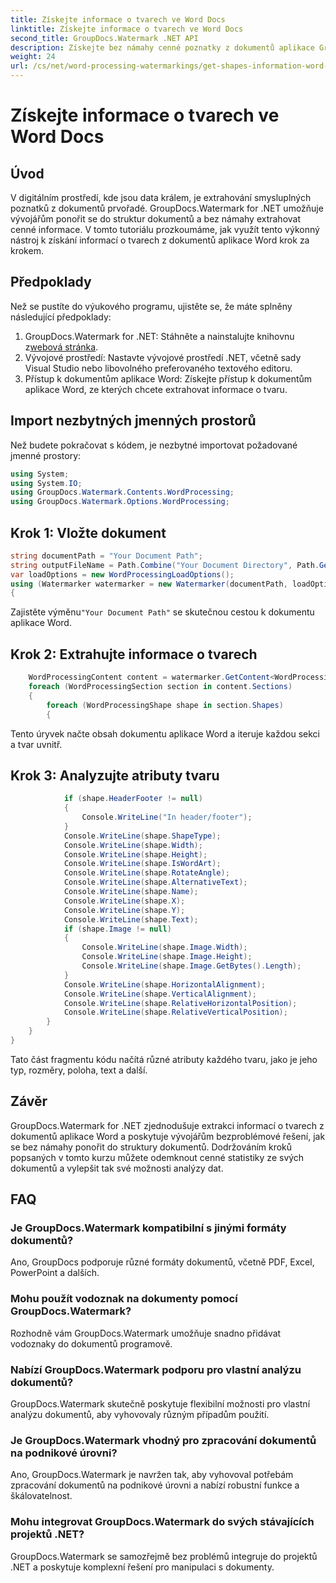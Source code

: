 ```yaml
---
title: Získejte informace o tvarech ve Word Docs
linktitle: Získejte informace o tvarech ve Word Docs
second_title: GroupDocs.Watermark .NET API
description: Získejte bez námahy cenné poznatky z dokumentů aplikace GroupDocs pro .NET. Bezproblémově extrahujte informace o tvaru pro lepší analýzu dat.
weight: 24
url: /cs/net/word-processing-watermarkings/get-shapes-information-word-docs/
---
```


# Získejte informace o tvarech ve Word Docs

## Úvod
V digitálním prostředí, kde jsou data králem, je extrahování smysluplných poznatků z dokumentů prvořadé. GroupDocs.Watermark for .NET umožňuje vývojářům ponořit se do struktur dokumentů a bez námahy extrahovat cenné informace. V tomto tutoriálu prozkoumáme, jak využít tento výkonný nástroj k získání informací o tvarech z dokumentů aplikace Word krok za krokem.
## Předpoklady
Než se pustíte do výukového programu, ujistěte se, že máte splněny následující předpoklady:
1.  GroupDocs.Watermark for .NET: Stáhněte a nainstalujte knihovnu z[webová stránka](https://releases.groupdocs.com/Watermark/net/).
2. Vývojové prostředí: Nastavte vývojové prostředí .NET, včetně sady Visual Studio nebo libovolného preferovaného textového editoru.
3. Přístup k dokumentům aplikace Word: Získejte přístup k dokumentům aplikace Word, ze kterých chcete extrahovat informace o tvaru.

## Import nezbytných jmenných prostorů
Než budete pokračovat s kódem, je nezbytné importovat požadované jmenné prostory:
```csharp
using System;
using System.IO;
using GroupDocs.Watermark.Contents.WordProcessing;
using GroupDocs.Watermark.Options.WordProcessing;
```
## Krok 1: Vložte dokument
```csharp
string documentPath = "Your Document Path";
string outputFileName = Path.Combine("Your Document Directory", Path.GetFileName(documentPath));
var loadOptions = new WordProcessingLoadOptions();
using (Watermarker watermarker = new Watermarker(documentPath, loadOptions))
{
```
 Zajistěte výměnu`"Your Document Path"` se skutečnou cestou k dokumentu aplikace Word.
## Krok 2: Extrahujte informace o tvarech
```csharp
	WordProcessingContent content = watermarker.GetContent<WordProcessingContent>();
	foreach (WordProcessingSection section in content.Sections)
	{
		foreach (WordProcessingShape shape in section.Shapes)
		{
```
Tento úryvek načte obsah dokumentu aplikace Word a iteruje každou sekci a tvar uvnitř.
## Krok 3: Analyzujte atributy tvaru
```csharp
			if (shape.HeaderFooter != null)
			{
				Console.WriteLine("In header/footer");
			}
			Console.WriteLine(shape.ShapeType);
			Console.WriteLine(shape.Width);
			Console.WriteLine(shape.Height);
			Console.WriteLine(shape.IsWordArt);
			Console.WriteLine(shape.RotateAngle);
			Console.WriteLine(shape.AlternativeText);
			Console.WriteLine(shape.Name);
			Console.WriteLine(shape.X);
			Console.WriteLine(shape.Y);
			Console.WriteLine(shape.Text);
			if (shape.Image != null)
			{
				Console.WriteLine(shape.Image.Width);
				Console.WriteLine(shape.Image.Height);
				Console.WriteLine(shape.Image.GetBytes().Length);
			}
			Console.WriteLine(shape.HorizontalAlignment);
			Console.WriteLine(shape.VerticalAlignment);
			Console.WriteLine(shape.RelativeHorizontalPosition);
			Console.WriteLine(shape.RelativeVerticalPosition);
		}
	}
}
```
Tato část fragmentu kódu načítá různé atributy každého tvaru, jako je jeho typ, rozměry, poloha, text a další.

## Závěr
GroupDocs.Watermark for .NET zjednodušuje extrakci informací o tvarech z dokumentů aplikace Word a poskytuje vývojářům bezproblémové řešení, jak se bez námahy ponořit do struktury dokumentů. Dodržováním kroků popsaných v tomto kurzu můžete odemknout cenné statistiky ze svých dokumentů a vylepšit tak své možnosti analýzy dat.
## FAQ
### Je GroupDocs.Watermark kompatibilní s jinými formáty dokumentů?
Ano, GroupDocs podporuje různé formáty dokumentů, včetně PDF, Excel, PowerPoint a dalších.
### Mohu použít vodoznak na dokumenty pomocí GroupDocs.Watermark?
Rozhodně vám GroupDocs.Watermark umožňuje snadno přidávat vodoznaky do dokumentů programově.
### Nabízí GroupDocs.Watermark podporu pro vlastní analýzu dokumentů?
GroupDocs.Watermark skutečně poskytuje flexibilní možnosti pro vlastní analýzu dokumentů, aby vyhovovaly různým případům použití.
### Je GroupDocs.Watermark vhodný pro zpracování dokumentů na podnikové úrovni?
Ano, GroupDocs.Watermark je navržen tak, aby vyhovoval potřebám zpracování dokumentů na podnikové úrovni a nabízí robustní funkce a škálovatelnost.
### Mohu integrovat GroupDocs.Watermark do svých stávajících projektů .NET?
GroupDocs.Watermark se samozřejmě bez problémů integruje do projektů .NET a poskytuje komplexní řešení pro manipulaci s dokumenty.